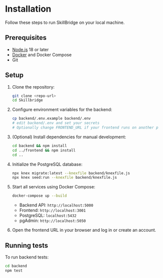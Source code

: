 # Installation

Follow these steps to run SkillBridge on your local machine.

## Prerequisites

- [Node.js](https://nodejs.org/) 18 or later
- [Docker](https://www.docker.com/) and Docker Compose
- Git

## Setup

1. Clone the repository:

   ```bash
   git clone <repo-url>
   cd Skillbridge
   ```

2. Configure environment variables for the backend:

   ```bash
   cp backend/.env.example backend/.env
   # edit backend/.env and set your secrets
   # Optionally change FRONTEND_URL if your frontend runs on another port
   ```

3. (Optional) Install dependencies for manual development:

   ```bash
   cd backend && npm install
   cd ../frontend && npm install
   cd ..
   ```

4. Initialize the PostgreSQL database:

   ```bash
   npx knex migrate:latest --knexfile backend/knexfile.js
   npx knex seed:run --knexfile backend/knexfile.js
   ```

5. Start all services using Docker Compose:

   ```bash
   docker-compose up --build
   ```

   - Backend API: `http://localhost:5000`
   - Frontend: `http://localhost:3001`
   - PostgreSQL: `localhost:5432`
   - pgAdmin: `http://localhost:5050`

6. Open the frontend URL in your browser and log in or create an account.

## Running tests

To run backend tests:

```bash
cd backend
npm test
```

